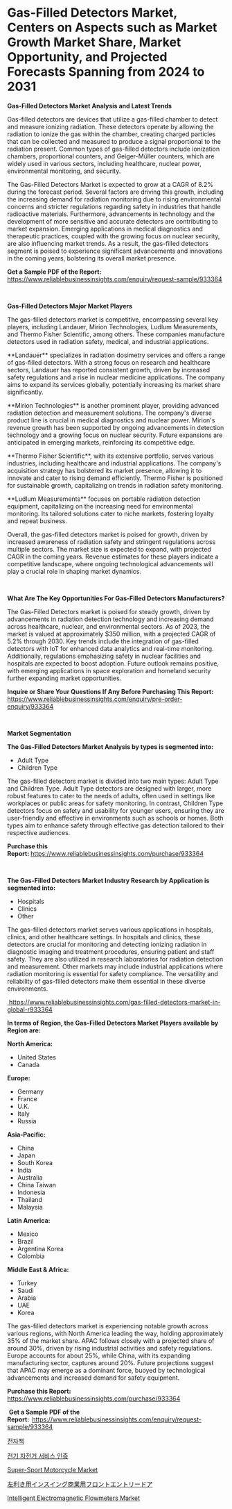 <p><h1>Gas-Filled Detectors Market, Centers on Aspects such as Market Growth Market Share, Market Opportunity, and Projected Forecasts Spanning from 2024 to 2031</h1></p><p><strong>Gas-Filled Detectors Market Analysis and Latest Trends</strong></p>
<p><p>Gas-filled detectors are devices that utilize a gas-filled chamber to detect and measure ionizing radiation. These detectors operate by allowing the radiation to ionize the gas within the chamber, creating charged particles that can be collected and measured to produce a signal proportional to the radiation present. Common types of gas-filled detectors include ionization chambers, proportional counters, and Geiger-Müller counters, which are widely used in various sectors, including healthcare, nuclear power, environmental monitoring, and security.</p><p>The Gas-Filled Detectors Market is expected to grow at a CAGR of 8.2% during the forecast period. Several factors are driving this growth, including the increasing demand for radiation monitoring due to rising environmental concerns and stricter regulations regarding safety in industries that handle radioactive materials. Furthermore, advancements in technology and the development of more sensitive and accurate detectors are contributing to market expansion. Emerging applications in medical diagnostics and therapeutic practices, coupled with the growing focus on nuclear security, are also influencing market trends. As a result, the gas-filled detectors segment is poised to experience significant advancements and innovations in the coming years, bolstering its overall market presence.</p></p>
<p><strong>Get a Sample PDF of the Report:&nbsp;</strong> <a href="https://www.reliablebusinessinsights.com/enquiry/request-sample/933364">https://www.reliablebusinessinsights.com/enquiry/request-sample/933364</a></p>
<p>&nbsp;</p>
<p><strong>Gas-Filled Detectors Major Market Players</strong></p>
<p><p>The gas-filled detectors market is competitive, encompassing several key players, including Landauer, Mirion Technologies, Ludlum Measurements, and Thermo Fisher Scientific, among others. These companies manufacture detectors used in radiation safety, medical, and industrial applications.</p><p>**Landauer** specializes in radiation dosimetry services and offers a range of gas-filled detectors. With a strong focus on research and healthcare sectors, Landauer has reported consistent growth, driven by increased safety regulations and a rise in nuclear medicine applications. The company aims to expand its services globally, potentially increasing its market share significantly.</p><p>**Mirion Technologies** is another prominent player, providing advanced radiation detection and measurement solutions. The company's diverse product line is crucial in medical diagnostics and nuclear power. Mirion's revenue growth has been supported by ongoing advancements in detection technology and a growing focus on nuclear security. Future expansions are anticipated in emerging markets, reinforcing its competitive edge.</p><p>**Thermo Fisher Scientific**, with its extensive portfolio, serves various industries, including healthcare and industrial applications. The company's acquisition strategy has bolstered its market presence, allowing it to innovate and cater to rising demand efficiently. Thermo Fisher is positioned for sustainable growth, capitalizing on trends in radiation safety monitoring.</p><p>**Ludlum Measurements** focuses on portable radiation detection equipment, capitalizing on the increasing need for environmental monitoring. Its tailored solutions cater to niche markets, fostering loyalty and repeat business.</p><p>Overall, the gas-filled detectors market is poised for growth, driven by increased awareness of radiation safety and stringent regulations across multiple sectors. The market size is expected to expand, with projected CAGR in the coming years. Revenue estimates for these players indicate a competitive landscape, where ongoing technological advancements will play a crucial role in shaping market dynamics.</p></p>
<p>&nbsp;</p>
<p><strong>What Are The Key Opportunities For Gas-Filled Detectors Manufacturers?</strong></p>
<p><p>The Gas-Filled Detectors market is poised for steady growth, driven by advancements in radiation detection technology and increasing demand across healthcare, nuclear, and environmental sectors. As of 2023, the market is valued at approximately $350 million, with a projected CAGR of 5.2% through 2030. Key trends include the integration of gas-filled detectors with IoT for enhanced data analytics and real-time monitoring. Additionally, regulations emphasizing safety in nuclear facilities and hospitals are expected to boost adoption. Future outlook remains positive, with emerging applications in space exploration and homeland security further expanding market opportunities.</p></p>
<p><strong>Inquire or Share Your Questions If Any Before Purchasing This Report:</strong> <a href="https://www.reliablebusinessinsights.com/enquiry/pre-order-enquiry/933364">https://www.reliablebusinessinsights.com/enquiry/pre-order-enquiry/933364</a></p>
<p>&nbsp;</p>
<p><strong>Market Segmentation</strong></p>
<p><strong>The Gas-Filled Detectors Market Analysis by types is segmented into:</strong></p>
<p><ul><li>Adult Type</li><li>Children Type</li></ul></p>
<p><p>The gas-filled detectors market is divided into two main types: Adult Type and Children Type. Adult Type detectors are designed with larger, more robust features to cater to the needs of adults, often used in settings like workplaces or public areas for safety monitoring. In contrast, Children Type detectors focus on safety and usability for younger users, ensuring they are user-friendly and effective in environments such as schools or homes. Both types aim to enhance safety through effective gas detection tailored to their respective audiences.</p></p>
<p><strong>Purchase this Report:&nbsp;</strong><a href="https://www.reliablebusinessinsights.com/purchase/933364">https://www.reliablebusinessinsights.com/purchase/933364</a></p>
<p>&nbsp;</p>
<p><strong>The Gas-Filled Detectors Market Industry Research by Application is segmented into:</strong></p>
<p><ul><li>Hospitals</li><li>Clinics</li><li>Other</li></ul></p>
<p><p>The gas-filled detectors market serves various applications in hospitals, clinics, and other healthcare settings. In hospitals and clinics, these detectors are crucial for monitoring and detecting ionizing radiation in diagnostic imaging and treatment procedures, ensuring patient and staff safety. They are also utilized in research laboratories for radiation detection and measurement. Other markets may include industrial applications where radiation monitoring is essential for safety compliance. The versatility and reliability of gas-filled detectors make them essential in these diverse environments.</p></p>
<p><a href="https://www.reliablebusinessinsights.com/gas-filled-detectors-market-in-global-r933364">&nbsp;https://www.reliablebusinessinsights.com/gas-filled-detectors-market-in-global-r933364</a></p>
<p><strong>In terms of Region, the Gas-Filled Detectors Market Players available by Region are:</strong></p>
<p>
    <p> <strong> North America: </strong>
        <ul>
            <li>United States</li>
            <li>Canada</li>
        </ul>
        </p> 
    <p> <strong> Europe: </strong>
        <ul>
            <li>Germany</li>
            <li>France</li>
            <li>U.K.</li>
            <li>Italy</li>
            <li>Russia</li>
        </ul>
        </p> 
    <p> <strong> Asia-Pacific: </strong>
        <ul>
            <li>China</li>
            <li>Japan</li>
            <li>South Korea</li>
            <li>India</li>
            <li>Australia</li>
            <li>China Taiwan</li>
            <li>Indonesia</li>
            <li>Thailand</li>
            <li>Malaysia</li>
        </ul>
        </p> 
    <p> <strong> Latin America: </strong>
        <ul>
            <li>Mexico</li>
            <li>Brazil</li>
            <li>Argentina Korea</li>
            <li>Colombia</li>
        </ul>
        </p> 
    <p> <strong> Middle East & Africa: </strong>
        <ul>
            <li>Turkey</li>
            <li>Saudi</li>
            <li>Arabia</li>
            <li>UAE</li>
            <li>Korea</li>
        </ul>
    </p>
    </p>
<p><p>The gas-filled detectors market is experiencing notable growth across various regions, with North America leading the way, holding approximately 35% of the market share. APAC follows closely with a projected share of around 30%, driven by rising industrial activities and safety regulations. Europe accounts for about 25%, while China, with its expanding manufacturing sector, captures around 20%. Future projections suggest that APAC may emerge as a dominant force, buoyed by technological advancements and increased demand for safety equipment.</p></p>
<p><strong>Purchase this Report: </strong><a href="https://www.reliablebusinessinsights.com/purchase/933364">https://www.reliablebusinessinsights.com/purchase/933364</a></p>
<p>&nbsp;<strong>Get a Sample PDF of the Report:&nbsp;&nbsp;</strong><a href="https://www.reliablebusinessinsights.com/enquiry/request-sample/933364">https://www.reliablebusinessinsights.com/enquiry/request-sample/933364</a></p>
<p><strong></strong></p>
<p><p><a href="https://medium.com/@trevorkruvalis5678/%EC%84%B8%EA%B3%84-e-books-market-%EC%9D%80-2024%EC%97%90%EC%84%9C-2031%EB%A1%9C-%EC%97%B0%ED%8F%89%EA%B7%A0-%EC%A6%9D%EA%B0%80%EC%9C%A8%EC%9D%84-%EB%B3%B4%EC%9D%BC-%EA%B2%83%EC%9C%BC%EB%A1%9C-%EC%98%88%EC%83%81%EB%90%A9%EB%8B%88%EB%8B%A4-3562feacec90">전자책</a></p><p><a href="https://medium.com/@trevorkruvalis5678/e-bike-service-certification-market-%EC%9D%98-%EA%B8%80%EB%A1%9C%EB%B2%8C-%EC%8B%9C%EC%9E%A5-%EA%B0%9C%EC%9A%94%EB%8A%94-%EC%A0%84-%EC%84%B8%EA%B3%84-%EB%B0%8F-%EC%A3%BC%EC%9A%94-%EC%8B%9C%EC%9E%A5%EC%9D%98-%EC%82%B0%EC%97%85%EC%97%90-%EC%98%81%ED%96%A5%EC%9D%84-%EB%AF%B8%EC%B9%98%EB%8A%94-%EC%A3%BC%EC%9A%94-%ED%8A%B8%EB%A0%8C%EB%93%9C%EC%97%90-%EB%8C%80%ED%95%9C-%EB%8F%85%ED%8A%B9%ED%95%9C-%EA%B4%80%EC%A0%90%EC%9D%84-b690f2466854">전기 자전거 서비스 인증</a></p><p><a href="https://issuu.com/reportprime-2/docs/super-sport-motorcycle-market-size-_7175e787bf31aa">Super-Sport Motorcycle Market</a></p><p><a href="https://medium.com/@isnamukti10_96948/left-handed-inswing-commercial-front-entry-door-market-%E3%81%AF-%E3%82%B3%E3%82%B9%E3%83%88%E7%AE%A1%E7%90%86%E3%81%A8%E5%8A%B9%E7%8E%87%E5%90%91%E4%B8%8A%E3%82%92%E5%84%AA%E5%85%88%E3%81%97%E3%81%BE%E3%81%99-ddf071a6f6f1?postPublishedType=initial">左利き用インスイング商業用フロントエントリードア</a></p><p><a href="https://github.com/WayneHopkins413/Market-Research-Report-List-1/blob/main/intelligent-electromagnetic-flowmeters-market.md">Intelligent Electromagnetic Flowmeters Market</a></p></p>